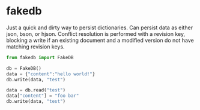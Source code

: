# fakedb
Just a quick and dirty way to persist dictionaries.  Can persist data as either json, bson, or hjson.  Conflict resolution is performed with a revision key, blocking a write if an existing document and a modified version do not have matching revision keys.

```python
from fakedb import FakeDB

db = FakeDB()
data = {"content":"hello world!"}
db.write(data, "test")

data = db.read("test")
data["content"] = "foo bar"
db.write(data, "test")
```
